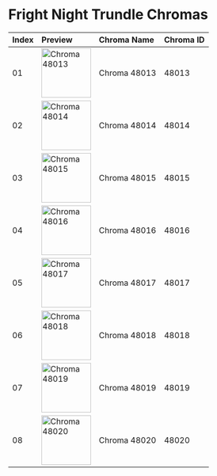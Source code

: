 # Fright Night Trundle Chromas

| Index | Preview | Chroma Name | Chroma ID |
|:---|:---|:---|:---|
| 01 | <img src='https://raw.communitydragon.org/latest/plugins/rcp-be-lol-game-data/global/default/v1/champion-chroma-images/48/48013.png' alt='Chroma 48013' width='100'> | Chroma 48013 | 48013 |
| 02 | <img src='https://raw.communitydragon.org/latest/plugins/rcp-be-lol-game-data/global/default/v1/champion-chroma-images/48/48014.png' alt='Chroma 48014' width='100'> | Chroma 48014 | 48014 |
| 03 | <img src='https://raw.communitydragon.org/latest/plugins/rcp-be-lol-game-data/global/default/v1/champion-chroma-images/48/48015.png' alt='Chroma 48015' width='100'> | Chroma 48015 | 48015 |
| 04 | <img src='https://raw.communitydragon.org/latest/plugins/rcp-be-lol-game-data/global/default/v1/champion-chroma-images/48/48016.png' alt='Chroma 48016' width='100'> | Chroma 48016 | 48016 |
| 05 | <img src='https://raw.communitydragon.org/latest/plugins/rcp-be-lol-game-data/global/default/v1/champion-chroma-images/48/48017.png' alt='Chroma 48017' width='100'> | Chroma 48017 | 48017 |
| 06 | <img src='https://raw.communitydragon.org/latest/plugins/rcp-be-lol-game-data/global/default/v1/champion-chroma-images/48/48018.png' alt='Chroma 48018' width='100'> | Chroma 48018 | 48018 |
| 07 | <img src='https://raw.communitydragon.org/latest/plugins/rcp-be-lol-game-data/global/default/v1/champion-chroma-images/48/48019.png' alt='Chroma 48019' width='100'> | Chroma 48019 | 48019 |
| 08 | <img src='https://raw.communitydragon.org/latest/plugins/rcp-be-lol-game-data/global/default/v1/champion-chroma-images/48/48020.png' alt='Chroma 48020' width='100'> | Chroma 48020 | 48020 |
